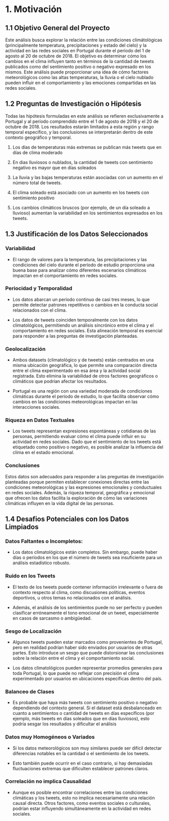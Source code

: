 # 1. Motivación

## 1.1 Objetivo General del Proyecto

Este análisis busca explorar la relación entre las condiciones climátológicas (principalmente temperatura, precipitaciones y estado del cielo) y la actividad en las redes sociales en Portugal durante el periodo del 1 de agosto al 20 de octubre de 2018. El objetivo es determinar cómo los cambios en el clima influyen tanto en términos de la cantidad de tweets publicados como del sentimiento positivo o negativo expresado en los mismos. Este análisis puede proporcionar una idea de cómo factores meteorológicos como las altas temperaturas, la lluvia o el cielo nublado pueden influir en el comportamiento y las emociones compartidas en las redes sociales.

## 1.2 Preguntas de Investigación o Hipótesis

Todas las hipótesis formuladas en este análisis se refieren exclusivamente a Portugal y al período comprendido entre el 1 de agosto de 2018 y el 20 de octubre de 2018. Los resultados estarán limitados a esta región y rango temporal específico, y las conclusiones se interpretarán dentro de este contexto geográfico y temporal.

1. Los días de temperaturas más extremas se publican más tweets que en días de clima moderado

2. En dias lluviosos o nublados, la cantidad de tweets con sentimiento negativo es mayor que en días soleados

3. La lluvia y las bajas temperaturas están asociadas con un aumento en el número total de tweets.

4. El clima soleado está asociado con un aumento en los tweets con sentimiento positivo

5. Los cambios climáticos bruscos (por ejemplo, de un día soleado a lluvioso) aumentan la variabilidad en los sentimientos expresados en los tweets.

## 1.3 Justificación de los Datos Seleccionados

### Variabilidad

- El rango de valores para la temperatura, las precipitaciones y las condiciones del cielo durante el período de estudio proporciona una buena base para analizar cómo diferentes escenarios climáticos impactan en el comportamiento en redes sociales.

### Periocidad y Temporalidad

- Los datos abarcan un período continuo de casi tres meses, lo que permite detectar patrones repetitivos o cambios en la conducta social relacionados con el clima.

- Los datos de tweets coinciden temporalmente con los datos climatológicos, permitiendo un análisis sincrónico entre el clima y el comportamiento en redes sociales. Esta alineación temporal es esencial para responder a las preguntas de investigación planteadas.

### Geolocalización

- Ambos datasets (climatológico y de tweets) están centrados en una misma ubicación geográfica, lo que permite una comparación directa entre el clima experimentado en esa área y la actividad social registrada. Esto elimina la variabilidad de otros factores geográficos o climáticos que podrían afectar los resultados.

- Portugal es una región con una variedad moderada de condiciones climáticas durante el período de estudio, lo que facilita observar cómo cambios en las condiciones meteorológicas impactan en las interacciones sociales.

### Riqueza en Datos Textuales

- Los tweets representan expresiones espontáneas y cotidianas de las personas, permitiendo evaluar cómo el clima puede influir en su actividad en redes sociales. Dado que el sentimiento de los tweets está etiquetado como positivo o negativo, es posible analizar la influencia del clima en el estado emocional.

### Conclusiones

Estos datos son adecuados para responder a las preguntas de investigación planteadas porque permiten establecer conexiones directas entre las condiciones meteorológicas y las expresiones emocionales y conductuales en redes sociales. Además, la riqueza temporal, geográfica y emocional que ofrecen los datos facilita la exploración de cómo las variaciones climáticas influyen en la vida digital de las personas.

## 1.4 Desafios Potenciales con los Datos Limpiados

### Datos Faltantes o Incompletos:

- Los datos climatológicos están completos. Sin embargo, puede haber días o períodos en los que el número de tweets sea insuficiente para un análisis estadístico robusto.

### Ruido en los Tweets

- El texto de los tweets puede contener información irrelevante o fuera de contexto respecto al clima, como discusiones políticas, eventos deportivos, u otros temas no relacionados con el análisis.

- Además, el análisis de los sentimientos puede no ser perfecto y pueden clasificar erróneamente el tono emocional de un tweet, especialmente en casos de sarcasmo o ambigüedad.

### Sesgo de Localización

- Algunos tweets pueden estar marcados como provenientes de Portugal, pero en realidad podrían haber sido enviados por usuarios de otras partes. Esto introduce un sesgo que puede distorsionar las conclusiones sobre la relación entre el clima y el comportamiento social.

- Los datos climatológicos pueden representar promedios generales para toda Portugal, lo que puede no reflejar con precisión el clima experimentado por usuarios en ubicaciones específicas dentro del país.
 
### Balanceo de Clases

- Es probable que haya más tweets con sentimiento positivo o negativo dependiendo del contexto general. Si el dataset está desbalanceado en cuanto a sentimientos o cantidad de tweets en días específicos (por ejemplo, más tweets en días soleados que en días lluviosos), esto podría sesgar los resultados y dificultar el análisis

### Datos muy Homogéneos o Variados

- Si los datos meteorológicos son muy similares puede ser difícil detectar diferencias notables en la cantidad o el sentimiento de los tweets.

- Esto también puede ocurrir en el caso contrario, si hay demasiadas fluctuaciones extremas que dificulten establecer patrones claros.

### Correlación no implica Causalidad

- Aunque es posible encontrar correlaciones entre las condiciones climáticas y los tweets, esto no implica necesariamente una relación causal directa. Otros factores, como eventos sociales o culturales, podrían estar influyendo simultáneamente en la actividad en redes sociales.



